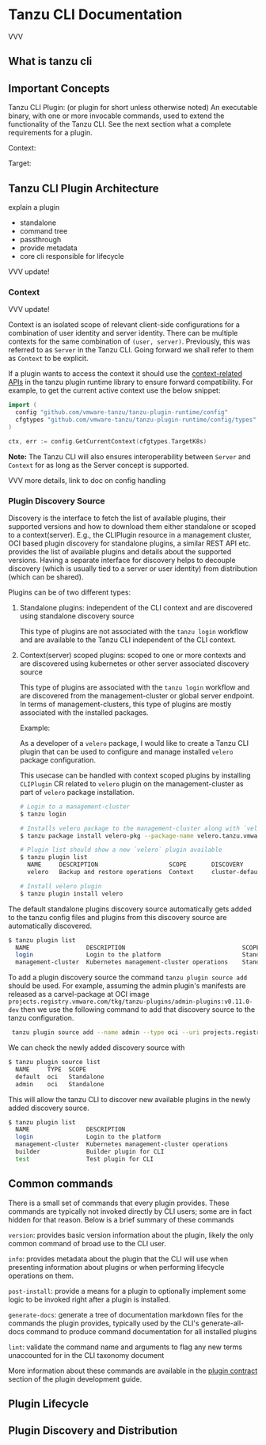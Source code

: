 # Tanzu CLI Documentation

VVV

## What is tanzu cli

## Important Concepts

Tanzu CLI Plugin: (or plugin for short unless otherwise noted) An executable binary, with one or more invocable commands, used to extend the functionality of the Tanzu CLI. See the next section what a complete requirements for a plugin.

Context:

Target:

## Tanzu CLI Plugin Architecture

explain a plugin

- standalone
- command tree
- passthrough
- provide metadata
- core cli responsible for lifecycle

VVV update!

### Context

VVV update!

Context is an isolated scope of relevant client-side configurations for a
combination of user identity and server identity. There can be multiple
contexts for the same combination of `(user, server)`. Previously, this was
referred to as `Server` in the Tanzu CLI. Going forward we shall refer to them
as `Context` to be explicit.

If a plugin wants to access the context it should use the
[context-related APIs](https://github.com/vmware-tanzu/tanzu-plugin-runtime/blob/main/config/contexts.go)
in the tanzu plugin runtime library to ensure forward compatibility. For
example, to get the current active context use the below snippet:

```go
import (
  config "github.com/vmware-tanzu/tanzu-plugin-runtime/config"
  cfgtypes "github.com/vmware-tanzu/tanzu-plugin-runtime/config/types"
)

ctx, err := config.GetCurrentContext(cfgtypes.TargetK8s)
```

**Note:** The Tanzu CLI will also ensures interoperability between `Server` and
`Context` for as long as the Server concept is supported.

VVV more details, link to doc on config handling

### Plugin Discovery Source

Discovery is the interface to fetch the list of available plugins, their
supported versions and how to download them either standalone or scoped to a
context(server). E.g., the CLIPlugin resource in a management cluster, OCI
based plugin discovery for standalone plugins, a similar REST API etc. provides
the list of available plugins and details about the supported versions. Having
a separate interface for discovery helps to decouple discovery (which is
usually tied to a server or user identity) from distribution (which can be
shared).

Plugins can be of two different types:

  1. Standalone plugins: independent of the CLI context and are discovered using standalone discovery source

      This type of plugins are not associated with the `tanzu login` workflow and are available to the Tanzu CLI independent of the CLI context.

  2. Context(server) scoped plugins: scoped to one or more contexts and are discovered using kubernetes or other server associated discovery source

      This type of plugins are associated with the `tanzu login` workflow and are discovered from the management-cluster or global server endpoint.
      In terms of management-clusters, this type of plugins are mostly associated with the installed packages.

      Example:

      As a developer of a `velero` package, I would like to create a Tanzu CLI
plugin that can be used to configure and manage installed `velero` package
configuration.

      This usecase can be handled with context scoped plugins by installing
`CLIPlugin` CR related to `velero` plugin on the management-cluster as part of
`velero` package installation.

      ```sh
      # Login to a management-cluster
      $ tanzu login

      # Installs velero package to the management-cluster along with `velero` CLIPlugin resource
      $ tanzu package install velero-pkg --package-name velero.tanzu.vmware.com

      # Plugin list should show a new `velero` plugin available
      $ tanzu plugin list
        NAME     DESCRIPTION                    SCOPE       DISCOVERY          VERSION    STATUS
        velero   Backup and restore operations  Context     cluster-default    v0.1.0     not installed

      # Install velero plugin
      $ tanzu plugin install velero
      ```

The default standalone plugins discovery source automatically gets added to the tanzu config files and plugins from this discovery source are automatically discovered.

```sh
$ tanzu plugin list
  NAME                DESCRIPTION                                 SCOPE       DISCOVERY             VERSION      STATUS
  login               Login to the platform                       Standalone  default               v0.11.0-dev  not installed
  management-cluster  Kubernetes management-cluster operations    Standalone  default               v0.11.0-dev  not installed
```

To add a plugin discovery source the command `tanzu plugin source add` should
be used. For example, assuming the admin plugin's manifests are released as a
carvel-package at OCI image
`projects.registry.vmware.com/tkg/tanzu-plugins/admin-plugins:v0.11.0-dev` then
we use the following command to add that discovery source to the tanzu
configuration.

```sh
 tanzu plugin source add --name admin --type oci --uri projects.registry.vmware.com/tkg/tanzu-plugins/admin-plugins:v0.11.0-dev
```

We can check the newly added discovery source with

```sh
$ tanzu plugin source list
  NAME     TYPE  SCOPE
  default  oci   Standalone
  admin    oci   Standalone
```

This will allow the tanzu CLI to discover new available plugins in the newly added discovery source.

```sh
$ tanzu plugin list
  NAME                DESCRIPTION                                                        SCOPE       DISCOVERY             VERSION      STATUS
  login               Login to the platform                                              Standalone  default               v0.11.0-dev  not installed
  management-cluster  Kubernetes management-cluster operations                           Standalone  default               v0.11.0-dev  not installed
  builder             Builder plugin for CLI                                             Standalone  admin                 v0.11.0-dev  not installed
  test                Test plugin for CLI                                                Standalone  admin                 v0.11.0-dev  not installed
```

## Common commands

There is a small set of commands that every plugin provides. These commands are
typically not invoked directly by CLI users; some are in fact hidden for that
reason. Below is a brief summary of these commands

`version`: provides basic version information about the plugin, likely the only common command of broad use to the CLI user.

`info`: provides metadata about the plugin that the CLI will use when presenting information about plugins or when performing lifecycle operations on them.

`post-install`: provide a means for a plugin to optionally implement some logic to be invoked right after a plugin is installed.

`generate-docs`: generate a tree of documentation markdown files for the commands the plugin provides, typically used by the CLI's generate-all-docs command to produce command documentation for all installed plugins

`lint`: validate the command name and arguments to flag any new terms unaccounted for in the CLI taxonomy document

More information about these commands are available in the [plugin contract](../plugindev/contract.md) section of the plugin development guide.

## Plugin Lifecycle

## Plugin Discovery and Distribution
